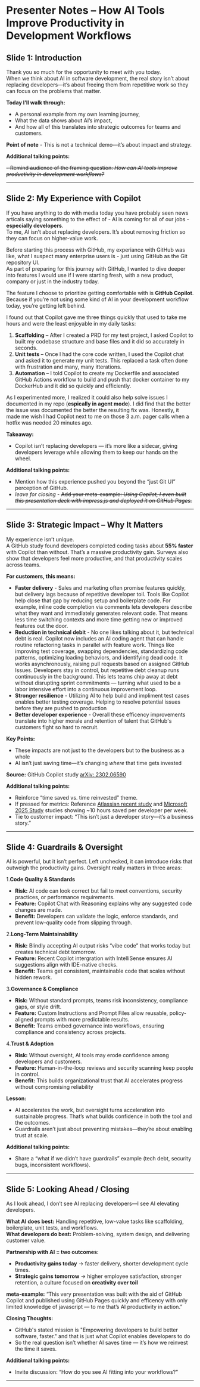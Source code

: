 # Presenter Notes – How AI Tools Improve Productivity in Development Workflows

## Slide 1: Introduction

Thank you so much for the opportunity to meet with you today.  
When we think about AI in software development, the real story isn’t about replacing developers—it’s about freeing them from repetitive work so they can focus on the problems that matter.  

**Today I’ll walk through:**

- A personal example from my own learning journey,
- What the data shows about AI’s impact,
- And how all of this translates into strategic outcomes for teams and customers.

**Point of note** - This is not a technical demo—it’s about impact and strategy.

**Additional talking points:**

~~- Remind audience of the framing question: *How can AI tools improve productivity in development workflows?*~~

---

## Slide 2: My Experience with Copilot

If you have anything to do with media today you have probably seen news articals saying something to the effect of - AI is coming for all of our jobs - **especially developers**.  
To me, AI isn’t about replacing developers. It’s about removing friction so they can focus on higher-value work.  

Before starting this process with GitHub, my experiance with GitHub was like, what I suspect many enterprise users is - just using GitHub as the Git repository UI.  
As part of preparing for this journey with GitHub, I wanted to dive deeper into features I would use if I were starting fresh, with a new product, company or just in the industry today.  

The feature I choose to prioritize getting comfortable with is **GitHub Copilot**. Because if you’re not using some kind of AI in your development workflow today, you’re getting left behind.  

I found out that Copilot gave me three things quickly that used to take me hours and were the least enjoyable in my daily tasks:

1. **Scaffolding** – After I created a PRD for my test project, I asked Copilot to built my codebase structure and base files and it did so accurately in seconds.  
2. **Unit tests** – Once I had the core code written, I used the Copilot chat and asked it to generate my unit tests. This replaced a task often done with frustration and many, many itterations.  
3. **Automation** – I told Copilot to create my Dockerfile and associated GitHub Actions workflow to build and push that docker container to my DockerHub and it did so quickly and efficiently.  

As I experimented more, I realized it could also help solve issues I documented in my repo (**espically in agent mode**). I did find that the better the issue was documented the better the resulting fix was. Honestly, it made me wish I had Copilot next to me on those 3 a.m. pager calls when a hotfix was needed 20 minutes ago.  

**Takeaway:** 

- Copilot isn’t replacing developers — it’s more like a sidecar, giving developers leverage while allowing them to keep our hands on the wheel.  

**Additional talking points:**

- Mention how this experience pushed you beyond the “just Git UI” perception of GitHub.
- *leave for closing* - ~~Add your meta-example: *Using Copilot, I even built this presentation deck with impress.js and deployed it on GitHub Pages.*~~

---

## Slide 3: Strategic Impact – Why It Matters

My experience isn’t unique.  
A GitHub study found developers completed coding tasks about **55% faster** with Copilot than without. That’s a massive productivity gain. Surveys also show that developers feel more productive, and that productivity scales across teams.  

**For customers, this means:**

- **Faster delivery** - Sales and marketing often promise features quickly, but delivery lags because of repetitive developer toil. Tools like Copilot help close that gap by reducing setup and boilerplate code.  For example, inline code completion via comments lets developers describe what they want and immediately generates relevant code. That means less time switching contexts and more time getting new or improved features out the door.
- **Reduction in technical debit** - No one likes talking about it, but technical debt is real. Copilot now includes an AI coding agent that can handle routine refactoring tasks in parallel with feature work. Things like improving test coverage, swapping dependencies, standardizing code patterns, optimizing loading behaviors, and identifying dead code. It works asynchronously, raising pull requests based on assigned GitHub Issues. Developers stay in control, but repetitive debt cleanup runs continuously in the background. This lets teams chip away at debt without disrupting sprint commitments — turning what used to be a labor intensive effort into a continuous improvement loop.
- **Stronger resilience** - Utilizing AI to help build and impliment test cases enables better testing coverage. Helping to resolve potential issues before they are pushed to production  
- **Better developer experience** - Overall these efficency improvements translate into higher morale and retention of talent that GitHub's customers fight so hard to recruit.  

**Key Points:**  

- These impacts are not just to the developers but to the business as a whole
- AI isn’t just saving time—it’s changing *where* that time gets invested  

**Source:** GitHub Copilot study [arXiv: 2302.06590](https://arxiv.org/abs/2302.06590)  

**Additional talking points:**

- Reinforce “time saved vs. time reinvested” theme.  
- If pressed for metrics: Reference [Atlassian recent study](https://www.techradar.com/pro/ai-is-helping-developers-save-time-but-the-struggle-to-find-timely-information-is-costing-businesses-millions) and [Microsoft 2025 Study](https://www.itpro.com/software/development/microsoft-claims-ai-is-augmenting-developers-rather-than-replacing-them) studies showing ~10 hours saved per developer per week.  
- Tie to customer impact: “This isn’t just a developer story—it’s a business story.”

---

## Slide 4: Guardrails & Oversight

AI is powerful, but it isn’t perfect. Left unchecked, it can introduce risks that outweigh the productivity gains. Oversight really matters in three areas:  

1.**Code Quality & Standards**  

- **Risk:** AI code can look correct but fail to meet conventions, security practices, or performance requirements.
- **Feature:** Copilot Chat with Reasoning explains why any suggested code changes are made.
- **Benefit:** Developers can validate the logic, enforce standards, and prevent low-quality code from slipping through.

2.**Long-Term Maintainability**

- **Risk:** Blindly accepting AI output risks “vibe code” that works today but creates technical debt tomorrow.
- **Feature:** Recent Copilot intergration with IntelliSense ensures AI suggestions align with IDE-native checks.
- **Benefit:** Teams get consistent, maintainable code that scales without hidden rework.

3.**Governance & Compliance**  

- **Risk:** Without standard prompts, teams risk inconsistency, compliance gaps, or style drift.
- **Feature:** Custom Instructions and Prompt Files allow reusable, policy-aligned prompts with more predictable results.
- **Benefit:** Teams embed governance into workflows, ensuring compliance and consistency across projects.

4.**Trust & Adoption**

- **Risk:** Without oversight, AI tools may erode confidence among developers and customers.
- **Feature:** Human-in-the-loop reviews and security scanning keep people in control.
- **Benefit:** This builds organizational trust that AI accelerates progress without compromising reliability

**Lesson:**  

- AI accelerates the work, but oversight turns acceleration into sustainable progress. That’s what builds confidence in both the tool and the outcomes.  
- Guardrails aren’t just about preventing mistakes—they’re about enabling trust at scale.

**Additional talking points:**

- Share a “what if we didn’t have guardrails” example (tech debt, security bugs, inconsistent workflows).

---

## Slide 5: Looking Ahead / Closing

As I look ahead, I don’t see AI replacing developers—I see AI elevating developers.  

**What AI does best:** Handling repetitive, low-value tasks like scaffolding, boilerplate, unit tests, and workflows.  
**What developers do best:** Problem-solving, system design, and delivering customer value.  

**Partnership with AI = two outcomes:**  

- **Productivity gains today** → faster delivery, shorter development cycle times.  
- **Strategic gains tomorrow** → higher employee satisfaction, stronger retention, a culture focused on **creativity over toil**  

**meta-example:** “This very presentation was built with the aid of GitHub Copilot and published using GitHub Pages quickly and efficency with only limited knowledge of javascript — to me that’s AI productivity in action.”  

**Closing Thoughts:**  

- GitHub's stated mission is "Empowering developers to build better software, faster." and that is just what Copilot enables developers to do  
- So the real question isn’t whether AI saves time — it’s how we reinvest the time it saves.  

**Additional talking points:**

- Invite discussion: “How do you see AI fitting into your workflows?”  

---

